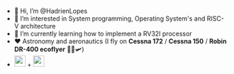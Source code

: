 - 👋 Hi, I’m @HadrienLopes
- 👀 I’m interested in System programming, Operating System's and RISC-V architecture
- 🌱 I’m currently learning how to implement a RV32I processor
- ❤️ Astronomy and aeronautics (I fly on **Cessna 172** / **Cessna 150** / **Robin DR-400 ecoflyer** 👨‍✈️🛩️)  
- <img height="25" src="https://user-images.githubusercontent.com/25181517/192108889-232b3431-a585-4b36-a62d-9078bd3641d9.png"> + <img height="25" src="https://user-images.githubusercontent.com/25181517/186884156-e63da389-f3e1-4dca-a6c1-d76e886ba22a.png">

